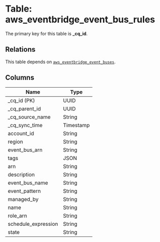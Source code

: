 # Table: aws_eventbridge_event_bus_rules



The primary key for this table is **_cq_id**.

## Relations
This table depends on [`aws_eventbridge_event_buses`](aws_eventbridge_event_buses.md).

## Columns
| Name          | Type          |
| ------------- | ------------- |
|_cq_id (PK)|UUID|
|_cq_parent_id|UUID|
|_cq_source_name|String|
|_cq_sync_time|Timestamp|
|account_id|String|
|region|String|
|event_bus_arn|String|
|tags|JSON|
|arn|String|
|description|String|
|event_bus_name|String|
|event_pattern|String|
|managed_by|String|
|name|String|
|role_arn|String|
|schedule_expression|String|
|state|String|